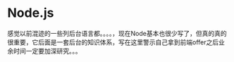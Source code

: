 # Node.js

感觉以前混迹的一些列后台语言都。。。。，现在Node基本也很少写了，但真的真的很重要，它后面是一套后台的知识体系，写在这里警示自己拿到前端offer之后业余时间一定要加深研究。。。